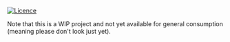 [![Licence](https://img.shields.io/hexpm/l/plug.svg)](https://github.com/gsharma/tstamp-oracle/blob/master/LICENSE)

Note that this is a WIP project and not yet available for general consumption (meaning please don't look just yet).

